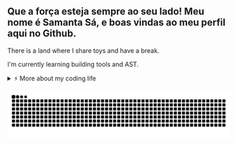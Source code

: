 ## Que a força esteja sempre ao seu lado! Meu nome é Samanta Sá, e boas vindas ao meu perfil aqui no Github.



There is a land where I share toys and have a break.

I'm currently learning building tools and AST.

<details>
<summary>⚡️ More about my coding life</summary>
<br />

![Top Langs](https://github-readme-stats.vercel.app/api/top-langs/?username=zheeeng&layout=compact&hide=css,html)

![Zheeeng's github stats](https://github-readme-stats.vercel.app/api?username=zheeeng&count_private=true&show_icons=true&theme=onedark)

</details>


![Snake animation](https://github.com/engsamantasa/engsamantasa/blob/output/snake.svg?color_snake=#ff0000&color_dots=#800080)
